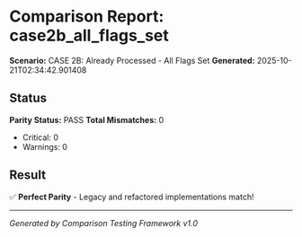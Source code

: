 # Comparison Report: case2b_all_flags_set
**Scenario:** CASE 2B: Already Processed - All Flags Set
**Generated:** 2025-10-21T02:34:42.901408

## Status
**Parity Status:** PASS
**Total Mismatches:** 0
  - Critical: 0
  - Warnings: 0

## Result
✅ **Perfect Parity** - Legacy and refactored implementations match!

---
*Generated by Comparison Testing Framework v1.0*